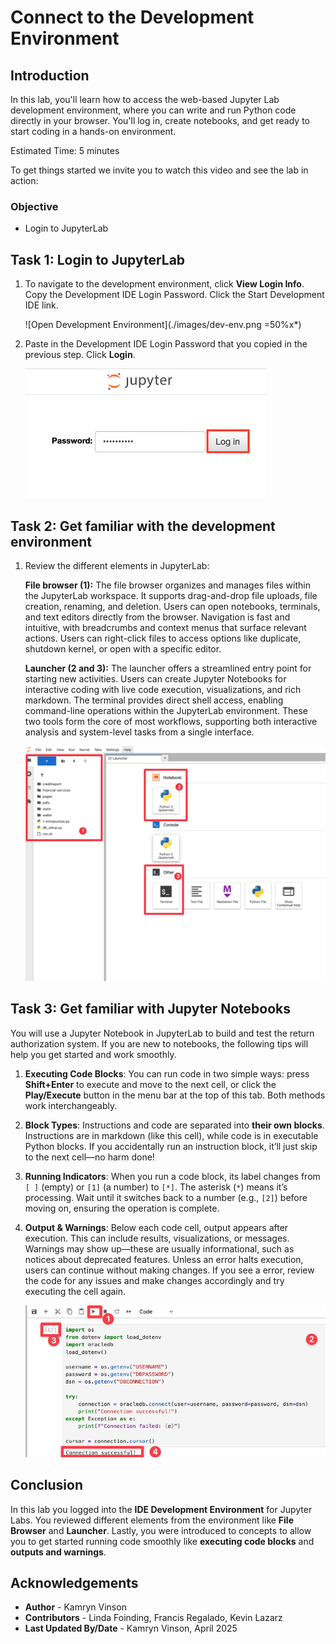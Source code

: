 # Connect to the Development Environment

## Introduction

In this lab, you'll learn how to access the web-based Jupyter Lab development environment, where you can write and run Python code directly in your browser. You'll log in, create notebooks, and get ready to start coding in a hands-on environment.

Estimated Time: 5 minutes

To get things started we invite you to watch this video and see the lab in action:

  [](videohub:1_t121gz5o:medium)

### Objective

* Login to JupyterLab

## Task 1: Login to JupyterLab

1. To navigate to the development environment, click **View Login Info**. Copy the Development IDE Login Password. Click the Start Development IDE link.

    ![Open Development Environment](./images/dev-env.png =50%x*)

2. Paste in the Development IDE Login Password that you copied in the previous step. Click **Login**.

    ![Login](./images/jupyter-login.png " ")

## Task 2: Get familiar with the development environment

1. Review the different elements in JupyterLab:

    **File browser (1):** The file browser organizes and manages files within the JupyterLab workspace. It supports drag-and-drop file uploads, file creation, renaming, and deletion. Users can open notebooks, terminals, and text editors directly from the browser. Navigation is fast and intuitive, with breadcrumbs and context menus that surface relevant actions. Users can right-click files to access options like duplicate, shutdown kernel, or open with a specific editor.

    **Launcher (2 and 3):** The launcher offers a streamlined entry point for starting new activities. Users can create Jupyter Notebooks for interactive coding with live code execution, visualizations, and rich markdown. The terminal provides direct shell access, enabling command-line operations within the JupyterLab environment. These two tools form the core of most workflows, supporting both interactive analysis and system-level tasks from a single interface.

    ![JupyterLab Launcher](./images/jupyter.png " ")

## Task 3: Get familiar with Jupyter Notebooks

You will use a Jupyter Notebook in JupyterLab to build and test the return authorization system. If you are new to notebooks, the following tips will help you get started and work smoothly.

1. **Executing Code Blocks**: You can run code in two simple ways: press **Shift+Enter** to execute and move to the next cell, or click the **Play/Execute** button in the menu bar at the top of this tab. Both methods work interchangeably.

2. **Block Types**: Instructions and code are separated into **their own blocks**. Instructions are in markdown (like this cell), while code is in executable Python blocks. If you accidentally run an instruction block, it’ll just skip to the next cell—no harm done!

3. **Running Indicators**: When you run a code block, its label changes from `[ ]` (empty) or `[1]` (a number) to `[*]`. The asterisk (`*`) means it’s processing. Wait until it switches back to a number (e.g., `[2]`) before moving on, ensuring the operation is complete.

4. **Output & Warnings**: Below each code cell, output appears after execution. This can include results, visualizations, or messages. Warnings may show up—these are usually informational, such as notices about deprecated features. Unless an error halts execution, users can continue without making changes. If you see a error, review the code for any issues and make changes accordingly and try executing the cell again.

    ![JupyterLab blocks](./images/block.png " ")

## Conclusion

In this lab you logged into the **IDE Development Environment** for Jupyter Labs. You reviewed different elements from the environment like **File Browser** and **Launcher**. Lastly, you were introduced to concepts to allow you to get started running code smoothly like **executing code blocks** and **outputs and warnings**. 


## Acknowledgements
* **Author** - Kamryn Vinson
* **Contributors** -  Linda Foinding, Francis Regalado, Kevin Lazarz
* **Last Updated By/Date** - Kamryn Vinson, April 2025
